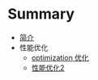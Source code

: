 # Summary

* [简介](README.md)
* 性能优化
    * [optimization 优化](chapter1/section1.md)
    * [性能优化2](chapter1/section2.md)
   

